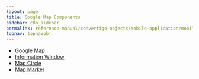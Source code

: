```yaml
---
layout: page
title: Google Map Components
sidebar: c8o_sidebar
permalink: reference-manual/convertigo-objects/mobile-application/mobile-components/google-map-components/
topnav: topnavobj
---
```

* [Google Map](google-map/)
* [Information Window](information-window/)
* [Map Circle](map-circle/)
* [Map Marker](map-marker/)
